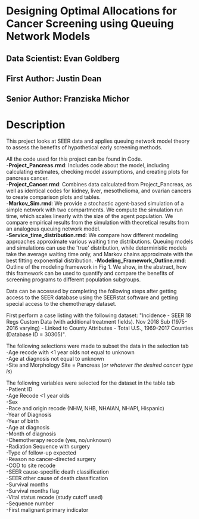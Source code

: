 # Designing Optimal Allocations for Cancer Screening using Queuing Network Models

## Data Scientist: Evan Goldberg
## First Author: Justin Dean
## Senior Author: Franziska Michor

# Description

This project looks at SEER data and applies queuing network model theory to assess the benefits of hypothetical early screening methods.

All the code used for this project can be found in Code.\
-**Project_Pancreas.rmd**: Includes code about the model, including calculating estimates, checking model assumptions, and creating plots for pancreas cancer.\
-**Project_Cancer.rmd**: Combines data calculated from Project_Pancreas, as well as identical codes for kidney, liver, mesothelioma, and ovarian cancers to create comparison plots and tables.\
-**Markov_Sim.rmd**: We provide a stochastic agent-based simulation of a simple network with two compartments. We compute the simulation run time, which scales linearly with the size of the agent population. We compare empirical results from the simulation with theoretical results from an analogous queuing network model.\
-**Service_time_distribution.rmd**: We compare how different modeling approaches approximate various waiting time distributions. Queuing models and simulations can use the 'true' distribution, while deterministic models take the average waiting time only, and Markov chains approximate with the best fitting exponential distribution.
-**Modeling_Framework_Outline.rmd**: Outline of the modeling framework in Fig 1. We show, in the abstract, how this framework can be used to quantify and compare the benefits of screening programs to different population subgroups.

Data can be accessed by completing the following steps after getting access to the SEER database using the SEERstat software and getting special access to the chemotherapy dataset.

First perform a case listing with the following dataset: "Incidence - SEER 18 Regs Custom Data (with additional treatment fields). Nov 2018 Sub (1975-2016 varying) - Linked to County Attributes - Total U.S., 1969-2017 Counties (Database ID = 30305)".

The following selections were made to subset the data in the selection tab\
-Age recode with <1 year olds not equal to unknown\
-Age at diagnosis not equal to unknown\
-Site and Morphology Site = Pancreas (*or whatever the desired cancer type is*)

The following variables were selected for the dataset in the table tab\
-Patient ID\
-Age Recode <1 year olds\
-Sex\
-Race and origin recode (NHW, NHB, NHAIAN, NHAPI, Hispanic)\
-Year of Diagnosis\
-Year of birth\
-Age at diagnosis\
-Month of diagnosis\
-Chemotherapy recode (yes, no/unknown)\
-Radiation Sequence with surgery\
-Type of follow-up expected\
-Reason no cancer-directed surgery\
-COD to site recode\
-SEER cause-specific death classification\
-SEER other cause of death classification\
-Survival months\
-Survival months flag\
-Vital status recode (study cutoff used)\
-Sequence number\
-First malignant primary indicator
